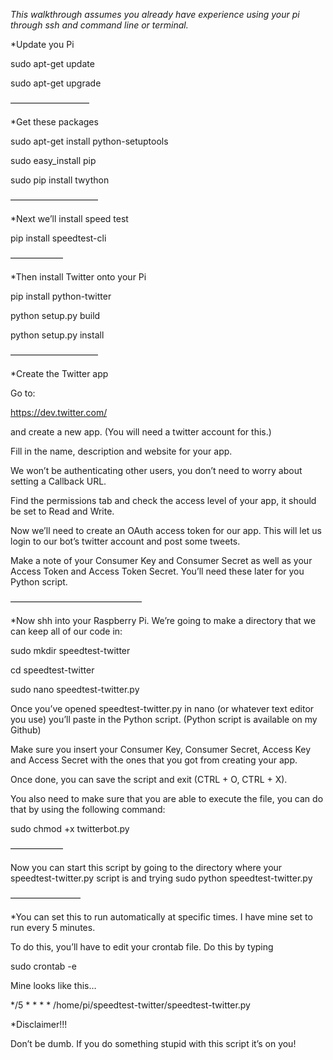 *This walkthrough assumes you already have experience using your pi through ssh and command line or terminal.*

*Update you Pi

sudo apt-get update

sudo apt-get upgrade

—————————

*Get these packages

sudo apt-get install python-setuptools

sudo easy_install pip

sudo pip install twython

——————————

*Next we’ll install speed test

pip install speedtest-cli

——————

*Then install Twitter onto your Pi

pip install python-twitter

python setup.py build

python setup.py install

——————————

*Create the Twitter app

Go to:

https://dev.twitter.com/

and create a new app. (You will need a twitter account for this.)

Fill in the name, description and website for your app.

We won’t be authenticating other users, you don’t need to worry about setting a Callback URL.

Find the permissions tab and check the access level of your app, it should be set to Read and Write.

Now we’ll need to create an OAuth access token for our app. This will let us login to our bot’s twitter account and post some tweets.

Make a note of your Consumer Key and Consumer Secret as well as your Access Token and Access Token Secret. You’ll need these later for you Python script.

———————————————

*Now shh into your Raspberry Pi. We’re going to make a directory that we can keep all of our code in:

sudo mkdir speedtest-twitter

cd speedtest-twitter

sudo nano speedtest-twitter.py

Once you’ve opened speedtest-twitter.py in nano (or whatever text editor you use) you’ll paste in the Python script.
(Python script is available on my Github)

Make sure you insert your Consumer Key, Consumer Secret, Access Key and Access Secret with the ones that you got from creating your app.

Once done, you can save the script and exit (CTRL + O, CTRL + X).

You also need to make sure that you are able to execute the file, you can do that by using the following command:

sudo chmod +x twitterbot.py

——————

Now you can start this script by going to the directory where your speedtest-twitter.py script is and trying
sudo python speedtest-twitter.py

————————
 
*You can set this to run automatically at specific times. I have mine set to run every 5 minutes.

To do this, you’ll have to edit your crontab file. Do this by typing 

sudo crontab -e

Mine looks like this…

*/5 * * * * /home/pi/speedtest-twitter/speedtest-twitter.py

*Disclaimer!!!

Don’t be dumb. If you do something stupid with this script it’s on you!





